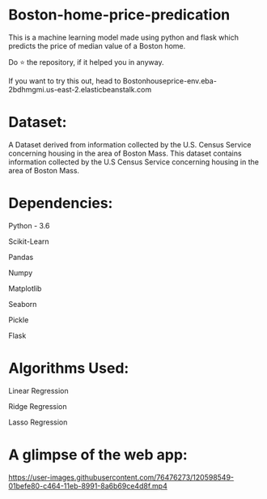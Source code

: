 # Boston-home-price-predication

 This is a machine learning model made using python and flask which predicts the price of median value of a Boston home.
 
 Do ⭐ the repository, if it helped you in anyway.
 
 If you want to try this out, head to Bostonhouseprice-env.eba-2bdhmgmi.us-east-2.elasticbeanstalk.com
 
 # Dataset:
 
 A Dataset derived from information collected by the U.S. Census Service concerning housing in the area of Boston Mass. This dataset contains information collected by the U.S Census Service concerning housing in the area of Boston Mass.
 
 # Dependencies:
 
 Python - 3.6
 
 Scikit-Learn
 
 Pandas
 
 Numpy
 
 Matplotlib
 
 Seaborn
 
 Pickle 
 
 Flask
 
 # Algorithms Used:
 
 Linear Regression
 
 Ridge Regression
 
 Lasso Regression
 
 # A glimpse of the web app:
 
https://user-images.githubusercontent.com/76476273/120598549-01befe80-c464-11eb-8991-8a6b69ce4d8f.mp4

